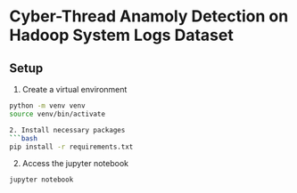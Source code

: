 # Cyber-Thread Anamoly Detection on Hadoop System Logs Dataset

## Setup
1. Create a virtual environment
```bash
python -m venv venv
source venv/bin/activate

2. Install necessary packages
```bash
pip install -r requirements.txt
```
2. Access the jupyter notebook
```bash
jupyter notebook
```
